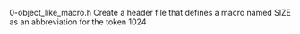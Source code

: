 0-object_like_macro.h
Create a header file that defines a macro named SIZE as an abbreviation for the token 1024

